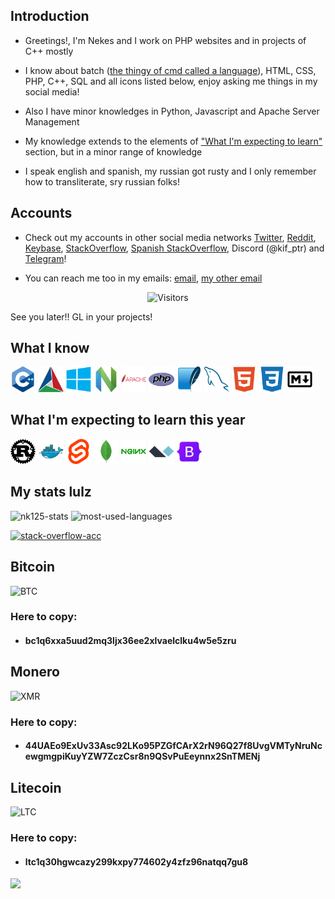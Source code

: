 ## Introduction

- Greetings!, I'm Nekes and I work on PHP websites and in projects of C++ mostly

- I know about batch ([the thingy of cmd called a language](https://www.quora.com/Is-batch-DOS-considered-a-high-level-programming-language-when-used-in-a-program-not-single-line)), HTML, CSS, PHP, C++, SQL and all icons listed below, enjoy asking me things in my social media!

- Also I have minor knowledges in Python, Javascript and Apache Server Management

- My knowledge extends to the elements of <a href="#what-im-expecting-to-learn-this-year">"What I'm expecting to learn"</a> section, but in a minor range of knowledge 

- I speak english and spanish, my russian got rusty and I only remember how to transliterate, sry russian folks!

## Accounts

- Check out my accounts in other social media networks [Twitter](https://x.com/_nekes_), [Reddit](https://www.reddit.com/user/RealNk125), [Keybase](https://keybase.io/NK125), [StackOverflow](https://stackoverflow.com/users/15180180/nk125), [Spanish StackOverflow](https://es.stackoverflow.com/users/218722/nk125), Discord (@kif_ptr) and [Telegram](https://t.me/nekesz)!

- You can reach me too in my emails: [email](mailto:nekes125@outlook.com), [my other email](mailto:nekes@riseup.net)
  
<div align="center"><img src="https://komarev.com/ghpvc/?username=NK125&label=Vistas" alt="Visitors"></div>

See you later!! GL in your projects!

## What I know

<a href="#"><img class="img" style="width: 8%; height: 8%" src="https://raw.githubusercontent.com/devicons/devicon/master/icons/cplusplus/cplusplus-original.svg" title="C++"></a>
<a href="#"><img class="img" style="width: 8%; height: 8%" src="https://raw.githubusercontent.com/devicons/devicon/master/icons/cmake/cmake-original.svg" title="CMake"></a>
<a href="#"><img class="img" style="width: 8%; height: 8%" src="https://raw.githubusercontent.com/devicons/devicon/master/icons/windows8/windows8-original.svg" title="Batch"></a>
<a href="#"><img class="img" style="width: 8%; height: 8%" src="https://raw.githubusercontent.com/devicons/devicon/master/icons/neovim/neovim-original.svg" title="Neovim"></a>
<a href="#"><img class="img" style="width: 8%; height: 8%" src="https://raw.githubusercontent.com/devicons/devicon/master/icons/apache/apache-original-wordmark.svg" title="Apache"></a>
<a href="#"><img class="img" style="width: 8%; height: 8%" src="https://raw.githubusercontent.com/devicons/devicon/master/icons/php/php-original.svg" title="PHP"></a>
<a href="#"><img class="img" style="width: 8%; height: 8%" src="https://raw.githubusercontent.com/devicons/devicon/master/icons/sqlite/sqlite-original.svg" title="SQLite"></a>
<a href="#"><img class="img" style="width: 8%; height: 8%" src="https://raw.githubusercontent.com/devicons/devicon/master/icons/mysql/mysql-original.svg" title="MySQL"></a>
<a href="#"><img class="img" style="width: 8%; height: 8%" src="https://raw.githubusercontent.com/devicons/devicon/master/icons/html5/html5-plain.svg" title="HTML"></a>
<a href="#"><img class="img" style="width: 8%; height: 8%" src="https://raw.githubusercontent.com/devicons/devicon/master/icons/css3/css3-plain.svg" title="CSS"></a>
<a href="#"><img class="img" style="width: 8%; height: 8%" src="https://raw.githubusercontent.com/devicons/devicon/master/icons/markdown/markdown-original.svg" title="MarkDown"></a>

## What I'm expecting to learn this year

<a href="#"><img class="img" style="width: 8%; height: 8%" src="https://raw.githubusercontent.com/devicons/devicon/master/icons/rust/rust-original.svg" title="Rust"></a>
<a href="#"><img class="img" style="width: 8%; height: 8%" src="https://raw.githubusercontent.com/devicons/devicon/master/icons/docker/docker-original.svg" title="Docker"></a>
<a href="#"><img class="img" style="width: 8%; height: 8%" src="https://raw.githubusercontent.com/devicons/devicon/master/icons/svelte/svelte-original.svg" title="Svelte"></a>
<a href="#"><img class="img" style="width: 8%; height: 8%" src="https://raw.githubusercontent.com/devicons/devicon/master/icons/mongodb/mongodb-original.svg" title="MongoDB"></a>
<a href="#"><img class="img" style="width: 8%; height: 8%" src="https://raw.githubusercontent.com/devicons/devicon/master/icons/nginx/nginx-original.svg" title="Nginx"></a>
<a href="#"><img class="img" style="width: 8%; height: 8%" src="https://raw.githubusercontent.com/devicons/devicon/master/icons/alpinejs/alpinejs-original.svg" title="Alpinejs"></a>
  <a href="#"><img class="img" style="width: 8%; height: 8%" src="https://raw.githubusercontent.com/devicons/devicon/master/icons/bootstrap/bootstrap-original.svg" title="BootstrapCSS"></a>

## My stats lulz

![nk125-stats](https://github-profile-summary-cards.vercel.app/api/cards/profile-details?username=Nk125&show_icons=true&theme=monokai "Stats")
![most-used-languages](https://github-readme-stats.vercel.app/api/top-langs/?username=Nk125&layout=compact&theme=monokai "Languages")

[![stack-overflow-acc](https://es.stackoverflow.com/users/flair/218722.png?theme=dark)](https://es.stackoverflow.com/users/218722/nk125)

## Bitcoin

![BTC](https://img.shields.io/badge/bc1q6xxa5uud2mq3ljx36ee2xlvaelclku4w5e5zru-BTC?style=flat-square&logo=bitcoin&logoColor=gold&label=My%20Bitcoin%20Address&labelColor=2D3033&color=A3F540&link=https%3A%2F%2Fwww.blockchain.com%2Fexplorer%2Faddresses%2Fbtc%2Fbc1q6xxa5uud2mq3ljx36ee2xlvaelclku4w5e5zru "Bitcoin Address")

### Here to copy:

- #### bc1q6xxa5uud2mq3ljx36ee2xlvaelclku4w5e5zru

## Monero

![XMR](https://img.shields.io/badge/44UAEo9ExUv33Asc92LKo95PZGfCArX2rN96Q27f8UvgVMTyNruNcewgmgpiKuyYZW7ZczCsr8n9QSvPuEeynnx2SnTMENj-XMR?style=flat-square&logo=monero&logoColor=gold&label=My%20Monero%20Address&labelColor=2D3033&color=ED182A "Monero Address")

### Here to copy:

- #### 44UAEo9ExUv33Asc92LKo95PZGfCArX2rN96Q27f8UvgVMTyNruNcewgmgpiKuyYZW7ZczCsr8n9QSvPuEeynnx2SnTMENj

## Litecoin

![LTC](https://img.shields.io/badge/ltc1q30hgwcazy299kxpy774602y4zfz96natqq7gu8-LTC?style=flat-square&logo=litecoin&logoColor=gold&label=My%20Litecoin%20Address&labelColor=2D3033&color=693E5F&link=https%3A%2F%2Flitecoinblockexplorer.net%2Faddress%2Fltc1q30hgwcazy299kxpy774602y4zfz96natqq7gu8 "Litecoin Address")

### Here to copy:

- #### ltc1q30hgwcazy299kxpy774602y4zfz96natqq7gu8

![](https://hit.yhype.me/github/profile?user_id=73507947)
